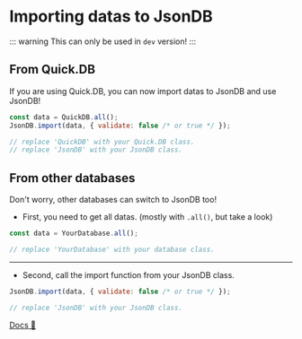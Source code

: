 # Importing datas to JsonDB

::: warning
This can only be used in `dev` version!
:::

## From Quick.DB
If you are using Quick.DB, you can now import datas to JsonDB and use JsonDB!

```js
const data = QuickDB.all();
JsonDB.import(data, { validate: false /* or true */ });

// replace 'QuickDB' with your Quick.DB class.
// replace 'JsonDB' with your JsonDB class.
```

## From other databases
Don't worry, other databases can switch to JsonDB too!

* First, you need to get all datas.
(mostly with `.all()`, but take a look)

```js
const data = YourDatabase.all();

// replace 'YourDatabase' with your database class.
```

<hr>

* Second, call the import function from your JsonDB class.

```js
JsonDB.import(data, { validate: false /* or true */ });

// replace 'JsonDB' with your JsonDB class.
```

[Docs 📗](https://updevs-db.js.org/docs/#/docs/main/main/class/JsonDB?scrollTo=import)
